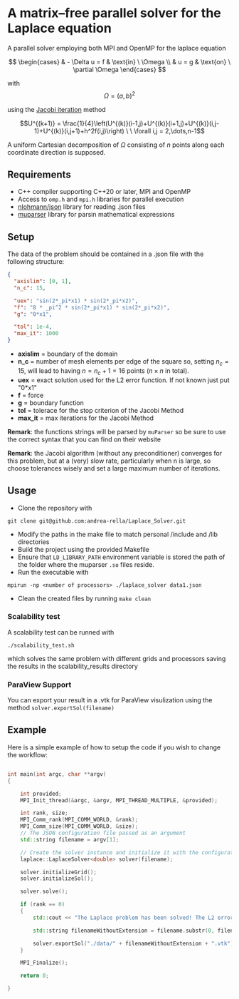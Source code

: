 # A matrix–free parallel solver for the Laplace equation

A parallel solver employing both MPI and OpenMP for the laplace equation

$$
\begin{cases}
& - \Delta u = f & \text{in} \ \Omega \\
& u = g & \text{on} \ \partial \Omega
\end{cases}
$$

with $$\Omega = (a,b)^2$$

using the [Jacobi iteration](http://personalpages.to.infn.it/~mignone/Numerical_Algorithms/ch10_elliptic_pde.pdf) method

$$U^{(k+1)} = \frac{1}{4}\left(U^{(k)}(i-1,j)+U^{(k)}(i+1,j)+U^{(k)}(i,j-1)+U^{(k)}(i,j+1)+h^2f(i,j)\right) \ \ \forall i,j = 2,\dots,n-1$$

A uniform Cartesian decomposition of $\Omega$ consisting of $n$ points along each coordinate direction is supposed.

## Requirements

- C++ compiler supporting C++20 or later, MPI and OpenMP
- Access to `omp.h` and `mpi.h` libraries for parallel execution
- [nlohmann/json](https://github.com/nlohmann/json) library for reading .json files
- [muparser](https://github.com/beltoforion/muparser) library for parsin mathematical expressions

## Setup

The data of the problem should be contained in a .json file with the following structure:

```json
{
  "axislim": [0, 1],
  "n_c": 15,

  "uex": "sin(2*_pi*x1) * sin(2*_pi*x2)",
  "f": "8 * _pi^2 * sin(2*_pi*x1) * sin(2*_pi*x2)",
  "g": "0*x1",

  "tol": 1e-4,
  "max_it": 1000
}
```

- **axislim** = boundary of the domain
- **n_c** = number of mesh elements per edge of the square so, setting $n_c = 15$, will lead to having $n = n_c +1 = 16$ points ($n \times n$ in total).
- **uex** = exact solution used for the L2 error function. If not known just put "0\*x1"
- **f** = force
- **g** = boundary function
- **tol** = tolerace for the stop criterion of the Jacobi Method
- **max_it** = max iterations for the Jacobi Method

**Remark**: the functions strings will be parsed by `muParser` so be sure to use the correct syntax that you can find on their website

**Remark**: the Jacobi algorithm (without any preconditioner) converges for this problem, but at a (very) slow rate, particularly when n is large, so choose tolerances wisely and set a large maximum number of iterations.

## Usage

- Clone the repository with

```
git clone git@github.com:andrea-rella/Laplace_Solver.git
```

- Modify the paths in the make file to match personal /include and /lib directories
- Build the project using the provided Makefile
- Ensure that `LD_LIBRARY_PATH` environment variable is stored the path of the folder where the muparser `.so` files reside.
- Run the executable with

```
mpirun -np <number of processors> ./laplace_solver data1.json
```

- Clean the created files by running `make clean`

### Scalability test

A scalability test can be runned with

```
./scalability_test.sh
```

which solves the same problem with different grids and processors saving the results in the scalability_results directory

### ParaView Support

You can export your result in a .vtk for ParaView visulization using the method `solver.exportSol(filename)`

## Example

Here is a simple example of how to setup the code if you wish to change the workflow:

```cpp

int main(int argc, char **argv)
{

    int provided;
    MPI_Init_thread(&argc, &argv, MPI_THREAD_MULTIPLE, &provided);

    int rank, size;
    MPI_Comm_rank(MPI_COMM_WORLD, &rank);
    MPI_Comm_size(MPI_COMM_WORLD, &size);
    // The JSON configuration file passed as an argument
    std::string filename = argv[1];

    // Create the solver instance and initialize it with the configuration file
    laplace::LaplaceSolver<double> solver(filename);

    solver.initializeGrid();
    solver.initializeSol();

    solver.solve();

    if (rank == 0)
    {
        std::cout << "The Laplace problem has been solved! The L2 error is: " << solver.L2error() << std::endl;

        std::string filenameWithoutExtension = filename.substr(0, filename.find_last_of("."));

        solver.exportSol("./data/" + filenameWithoutExtension + ".vtk");
    }

    MPI_Finalize();

    return 0;

}
```
